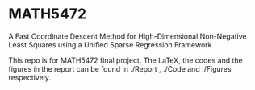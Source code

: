 # MATH5472
A Fast Coordinate Descent Method for High-Dimensional Non-Negative Least Squares using a Unified Sparse Regression Framework 

This repo is for MATH5472 final project. The LaTeX, the codes and the figures in the report can be found in ./Report , ./Code and ./Figures respectively.
